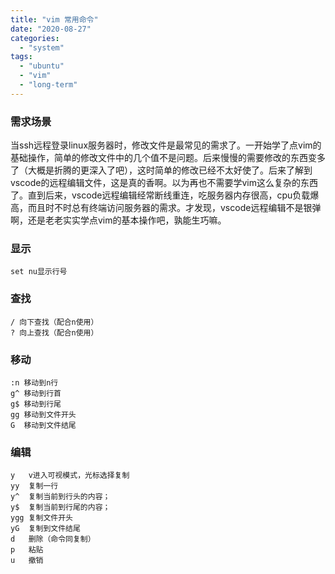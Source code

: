 ```yaml
---
title: "vim 常用命令"
date: "2020-08-27"
categories: 
  - "system"
tags: 
  - "ubuntu"
  - "vim"
  - "long-term"
---
```


### 需求场景

当ssh远程登录linux服务器时，修改文件是最常见的需求了。一开始学了点vim的基础操作，简单的修改文件中的几个值不是问题。后来慢慢的需要修改的东西变多了（大概是折腾的更深入了吧），这时简单的修改已经不太好使了。后来了解到vscode的远程编辑文件，这是真的香啊。以为再也不需要学vim这么复杂的东西了。直到后来，vscode远程编辑经常断线重连，吃服务器内存很高，cpu负载爆高，而且时不时总有终端访问服务器的需求。才发现，vscode远程编辑不是银弹啊，还是老老实实学点vim的基本操作吧，孰能生巧嘛。

### 显示

```
set nu显示行号
```

### 查找

```
/ 向下查找（配合n使用）
? 向上查找（配合n使用） 
```

### 移动

```
:n 移动到n行
g^ 移动到行首
g$ 移动到行尾
gg 移动到文件开头
G  移动到文件结尾
```

### 编辑

```
y   v进入可视模式，光标选择复制
yy  复制一行 
y^  复制当前到行头的内容；
y$  复制当前到行尾的内容；
ygg 复制文件开头
yG  复制到文件结尾
d   删除（命令同复制）
p   粘贴
u   撤销 
```
